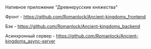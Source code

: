 Нативное приложение "Древнерусские княжества"

Фронт - https://github.com/Romanlock/Ancient-kingdoms_frontend

Бэк - https://github.com/Romanlock/Ancient-kingdoms_backend

Асинхронный сервер - https://github.com/Romanlock/Ancient-kingdoms_async-server

